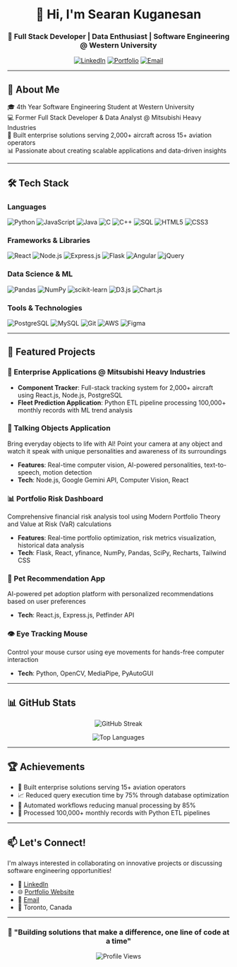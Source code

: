 <div align="center">
  
# 👋 Hi, I'm Searan Kuganesan

### 🚀 Full Stack Developer | Data Enthusiast | Software Engineering @ Western University

[![LinkedIn](https://img.shields.io/badge/LinkedIn-Connect-blue?style=for-the-badge&logo=linkedin)](https://www.linkedin.com/in/searan-kuganesan-58b6b5244/)
[![Portfolio](https://img.shields.io/badge/Portfolio-Visit-orange?style=for-the-badge&logo=google-chrome)](https://skugane6.github.io/portfoliov2)
[![Email](https://img.shields.io/badge/Email-Contact-red?style=for-the-badge&logo=gmail)](mailto:searan.kuganesan4@gmail.com)

</div>

---

## 💼 About Me

🎓 4th Year Software Engineering Student at Western University  
💻 Former Full Stack Developer & Data Analyst @ Mitsubishi Heavy Industries  
🌟 Built enterprise solutions serving 2,000+ aircraft across 15+ aviation operators  
📊 Passionate about creating scalable applications and data-driven insights

---

## 🛠️ Tech Stack

### Languages
![Python](https://img.shields.io/badge/Python-3776AB?style=for-the-badge&logo=python&logoColor=white)
![JavaScript](https://img.shields.io/badge/JavaScript-F7DF1E?style=for-the-badge&logo=javascript&logoColor=black)
![Java](https://img.shields.io/badge/Java-ED8B00?style=for-the-badge&logo=openjdk&logoColor=white)
![C](https://img.shields.io/badge/C-00599C?style=for-the-badge&logo=c&logoColor=white)
![C++](https://img.shields.io/badge/C++-00599C?style=for-the-badge&logo=cplusplus&logoColor=white)
![SQL](https://img.shields.io/badge/SQL-4479A1?style=for-the-badge&logo=postgresql&logoColor=white)
![HTML5](https://img.shields.io/badge/HTML5-E34F26?style=for-the-badge&logo=html5&logoColor=white)
![CSS3](https://img.shields.io/badge/CSS3-1572B6?style=for-the-badge&logo=css3&logoColor=white)

### Frameworks & Libraries
![React](https://img.shields.io/badge/React-20232A?style=for-the-badge&logo=react&logoColor=61DAFB)
![Node.js](https://img.shields.io/badge/Node.js-43853D?style=for-the-badge&logo=node.js&logoColor=white)
![Express.js](https://img.shields.io/badge/Express.js-404D59?style=for-the-badge&logo=express&logoColor=white)
![Flask](https://img.shields.io/badge/Flask-000000?style=for-the-badge&logo=flask&logoColor=white)
![Angular](https://img.shields.io/badge/Angular-DD0031?style=for-the-badge&logo=angular&logoColor=white)
![jQuery](https://img.shields.io/badge/jQuery-0769AD?style=for-the-badge&logo=jquery&logoColor=white)

### Data Science & ML
![Pandas](https://img.shields.io/badge/Pandas-150458?style=for-the-badge&logo=pandas&logoColor=white)
![NumPy](https://img.shields.io/badge/NumPy-013243?style=for-the-badge&logo=numpy&logoColor=white)
![scikit-learn](https://img.shields.io/badge/scikit--learn-F7931E?style=for-the-badge&logo=scikit-learn&logoColor=white)
![D3.js](https://img.shields.io/badge/D3.js-F9A03C?style=for-the-badge&logo=d3.js&logoColor=white)
![Chart.js](https://img.shields.io/badge/Chart.js-FF6384?style=for-the-badge&logo=chart.js&logoColor=white)

### Tools & Technologies
![PostgreSQL](https://img.shields.io/badge/PostgreSQL-316192?style=for-the-badge&logo=postgresql&logoColor=white)
![MySQL](https://img.shields.io/badge/MySQL-4479A1?style=for-the-badge&logo=mysql&logoColor=white)
![Git](https://img.shields.io/badge/Git-F05032?style=for-the-badge&logo=git&logoColor=white)
![AWS](https://img.shields.io/badge/AWS-232F3E?style=for-the-badge&logo=amazon-aws&logoColor=white)
![Figma](https://img.shields.io/badge/Figma-F24E1E?style=for-the-badge&logo=figma&logoColor=white)

---

## 🚀 Featured Projects

### 🏢 Enterprise Applications @ Mitsubishi Heavy Industries
- **Component Tracker**: Full-stack tracking system for 2,000+ aircraft using React.js, Node.js, PostgreSQL
- **Fleet Prediction Application**: Python ETL pipeline processing 100,000+ monthly records with ML trend analysis

### 💬 Talking Objects Application
Bring everyday objects to life with AI! Point your camera at any object and watch it speak with unique personalities and awareness of its surroundings
- **Features**: Real-time computer vision, AI-powered personalities, text-to-speech, motion detection
- **Tech**: Node.js, Google Gemini API, Computer Vision, React

### 📊 Portfolio Risk Dashboard
Comprehensive financial risk analysis tool using Modern Portfolio Theory and Value at Risk (VaR) calculations
- **Features**: Real-time portfolio optimization, risk metrics visualization, historical data analysis
- **Tech**: Flask, React, yfinance, NumPy, Pandas, SciPy, Recharts, Tailwind CSS

### 🐾 Pet Recommendation App
AI-powered pet adoption platform with personalized recommendations based on user preferences
- **Tech**: React.js, Express.js, Petfinder API

### 👁️ Eye Tracking Mouse
Control your mouse cursor using eye movements for hands-free computer interaction
- **Tech**: Python, OpenCV, MediaPipe, PyAutoGUI

---

## 📊 GitHub Stats

<div align="center">

![GitHub Streak](https://github-readme-streak-stats.herokuapp.com/?user=Skugane6&theme=tokyonight&hide_border=true)

![Top Languages](https://github-readme-stats.vercel.app/api/top-langs/?username=Skugane6&layout=compact&theme=tokyonight&hide_border=true)

</div>

---

## 🏆 Achievements

- 🎯 Built enterprise solutions serving 15+ aviation operators
- 📈 Reduced query execution time by 75% through database optimization
- 🤖 Automated workflows reducing manual processing by 85%
- 🔧 Processed 100,000+ monthly records with Python ETL pipelines

---

## 📫 Let's Connect!

I'm always interested in collaborating on innovative projects or discussing software engineering opportunities!

- 💼 [LinkedIn](https://www.linkedin.com/in/searan-kuganesan-58b6b5244/)
- 🌐 [Portfolio Website](https://skugane6.github.io/portfoliov2)
- 📧 [Email](mailto:searan.kuganesan4@gmail.com)
- 📍 Toronto, Canada

---

<div align="center">
  
### 💭 "Building solutions that make a difference, one line of code at a time"

![Profile Views](https://komarev.com/ghpvc/?username=Skugane6&color=blueviolet&style=flat-square)

</div>
